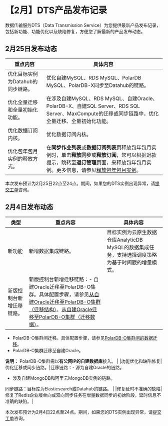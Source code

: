 # 【2月】DTS产品发布记录

数据传输服务DTS（Data Transmission Service）为您提供最新产品发布记录，包括新功能、功能优化以及缺陷修复，方便您了解最新的产品发布动态。

## 2月25日发布动态

|重点内容|具体内容|
|----|----|
|优化目标实例为Datahub的同步链路。|优化自建MySQL、RDS MySQL、PolarDB MySQL、PolarDB-X同步至Datahub的链路。|
|优化全量迁移和全量初始化功能。|在涉及自建MySQL、RDS MySQL、自建Oracle、PolarDB-X、自建SQL Server、RDS SQL Server、MaxCompute的迁移或同步链路中，优化全量迁移、全量初始化功能。|
|优化数据订阅内核。|优化数据订阅内核。|
|优化包年包月实例的释放方式。|在**同步作业列表**或**数据订阅列表**页释放包年包月实例时，单击**释放同步**或**释放订阅**，您可以根据退款提示，跳转至**退订管理**页面，来释放包年包月实例。更多信息，请参见[释放包年包月实例](/cn.zh-CN/实例管理/释放实例.md)。|

本次发布预计为2月25日22点至24点。期间，如果您的DTS实例出现异常，请[提交工单](https://selfservice.console.aliyun.com/ticket/category/redis/today)咨询。

## 2月4日发布动态

|类型|重点内容|具体内容|
|--|----|----|
|新功能|新增数据集成链路。|目标实例为云原生数据仓库AnalyticDB MySQL的数据集成任务，支持选择调度策略为基于时间戳的增量模式。|
|新版控制台新增迁移链路。|新版控制台新增迁移链路：-   自建Oracle迁移至PolarDB-O集群。具体配置步骤，请参见[从自建Oracle迁移至PolarDB-O集群（迁移结构）](/cn.zh-CN/数据迁移/从自建数据库迁移至阿里云/源库为Oracle/从自建Oracle迁移至PolarDB-O集群（迁移结构）.md)、[从自建Oracle迁移至PolarDB-O集群（迁移数据）](/cn.zh-CN/数据迁移/从自建数据库迁移至阿里云/源库为Oracle/从自建Oracle迁移至PolarDB-O集群（迁移数据）.md)。
-   PolarDB-O集群间迁移。具体配置步骤，请参见[PolarDB-O集群间的数据迁移](/cn.zh-CN/数据迁移/同一阿里云账号实例间迁移/PolarDB-O集群间的数据迁移.md)。
-   PolarDB-O集群迁移至自建Oracle。

**说明：** PolarDB-O集群需以**有公网IP的自建数据库**接入。 |
|功能优化和缺陷修复|优化迁移或同步链路。|迁移链路：-   源为自建Oracle的链路。
-   涉及自建MongoDB和阿里云MongoDB实例的链路。

同步链路：目标库为Elasticsearch或Datahub的链路。 |
|修复延时不准确的缺陷|修复了Redis企业版单向或双向同步任务在增量数据同步的初始阶段，延时信息不准确的缺陷。|

本次发布预计为2月4日22点至24点。期间，如果您的DTS实例出现异常，请[提交工单](https://selfservice.console.aliyun.com/ticket/category/redis/today)咨询。

